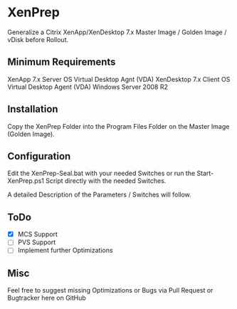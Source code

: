 # XenPrep
Generalize a Citrix XenApp/XenDesktop 7.x Master Image / Golden Image / vDisk before Rollout.

## Minimum Requirements
XenApp 7.x Server OS Virtual Desktop Agnt (VDA)
XenDesktop 7.x Client OS Virtual Desktop Agent (VDA)
Windows Server 2008 R2

## Installation
Copy the XenPrep Folder into the Program Files Folder on the Master Image (Golden Image).

## Configuration
Edit the XenPrep-Seal.bat with your needed Switches or run the Start-XenPrep.ps1 Script directly with the needed Switches.

A detailed Description of the Parameters / Switches will follow.

## ToDo
- [x] MCS Support
- [ ] PVS Support
- [ ] Implement further Optimizations

## Misc
Feel free to suggest missing Optimizations or Bugs via Pull Request or Bugtracker here on GitHub
